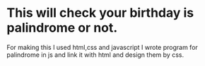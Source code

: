 # This will check your birthday is palindrome or not.

For making this I used html,css and javascript
I wrote program for palindrome in js and link it with html and design them by css.